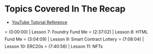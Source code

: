 # Topics Covered In The Recap
- [YouTube Tutorial Reference](https://www.youtube.com/watch?v=sas02qSFZ74)

⭐️ (0:00:00) | Lesson 7: Foundry Fund Me
⭐️ (2:37:02) | Lesson 8: HTML Fund Me
⭐️ (3:04:09) | Lesson 9: Smart Contract Lottery
⭐️ (7:08:04) | Lesson 10: ERC20s
⭐️ (7:40:56) | Lesson 11: NFTs
